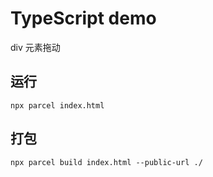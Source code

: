 # TypeScript demo 

div 元素拖动


## 运行

```
npx parcel index.html
```

## 打包

```
npx parcel build index.html --public-url ./ 
```